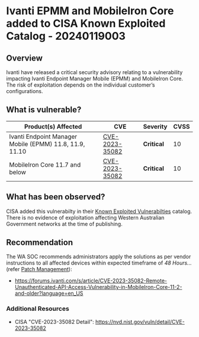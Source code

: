 # Ivanti EPMM and MobileIron Core added to CISA Known Exploited Catalog - 20240119003

## Overview

Ivanti have released a critical security advisory relating to a vulnerability impacting Ivanti Endpoint Manager Mobile (EPMM) and MobileIron Core. The risk of exploitation depends on the individual customer’s configurations.

## What is vulnerable?

| Product(s) Affected                                     | CVE                                                                             | Severity     | CVSS |
| ------------------------------------------------------- | ------------------------------------------------------------------------------- | ------------ | ---- |
| Ivanti Endpoint Manager Mobile (EPMM) 11.8, 11.9, 11.10 | [CVE-2023-35082](https://cve.mitre.org/cgi-bin/cvename.cgi?name=CVE-2023-35082) | **Critical** | 10   |
| MobileIron Core 11.7 and below                          | [CVE-2023-35082](https://cve.mitre.org/cgi-bin/cvename.cgi?name=CVE-2023-35082) | **Critical** | 10   |

## What has been observed?

CISA added this vulnerabilty in their [Known Exploited Vulnerabilties](https://www.cisa.gov/known-exploited-vulnerabilities-catalog) catalog. There is no evidence of exploitation affecting Western Australian Government networks at the time of publishing.

## Recommendation

The WA SOC recommends administrators apply the solutions as per vendor instructions to all affected devices within expected timeframe of *48 Hours...* (refer [Patch Management](../guidelines/patch-management.md)):

- <https://forums.ivanti.com/s/article/CVE-2023-35082-Remote-Unauthenticated-API-Access-Vulnerability-in-MobileIron-Core-11-2-and-older?language=en_US>

### Additional Resources

- CISA "CVE-2023-35082 Detail": <https://nvd.nist.gov/vuln/detail/CVE-2023-35082>
